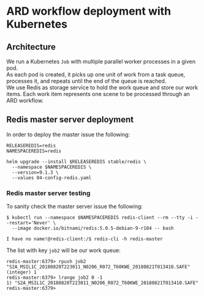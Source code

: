 # ARD workflow deployment with Kubernetes

## Architecture
We run a Kubernetes `Job` with multiple parallel worker processes in a given pod.\
As each pod is created, it picks up one unit of work from a task queue, processes it, and repeats until the end of the queue is reached.\
We use Redis as storage service to hold the work queue and store our work items. Each work item represents one scene to be processed through an ARD workflow.

## Redis master server deployment
In order to deploy the master issue the following:
```
RELEASEREDIS=redis
NAMESPACEREDIS=redis

helm upgrade --install $RELEASEREDIS stable/redis \
  --namespace $NAMESPACEREDIS \
  --version=9.1.3 \
  --values 04-config-redis.yaml
```

### Redis master server testing
To sanity check the master server issue the following: 
```
$ kubectl run --namespace $NAMESPACEREDIS redis-client --rm --tty -i --restart='Never' \
  --image docker.io/bitnami/redis:5.0.5-debian-9-r104 -- bash

I have no name!@redis-client:/$ redis-cli -h redis-master
```
The list with key `job2` will be our work queue:
```
redis-master:6379> rpush job2 "S2A_MSIL1C_20180820T223011_N0206_R072_T60KWE_20180821T013410.SAFE"
(integer) 1
redis-master:6379> lrange job2 0 -1
1) "S2A_MSIL1C_20180820T223011_N0206_R072_T60KWE_20180821T013410.SAFE"
redis-master:6379>
```
